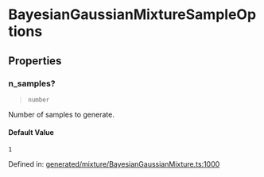 # BayesianGaussianMixtureSampleOptions

## Properties

### n\_samples?

> `number`

Number of samples to generate.

#### Default Value

`1`

Defined in:  [generated/mixture/BayesianGaussianMixture.ts:1000](https://github.com/transitive-bullshit/scikit-learn-ts/blob/122b3c0/packages/sklearn/src/generated/mixture/BayesianGaussianMixture.ts#L1000)

